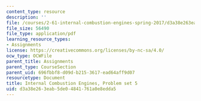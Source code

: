 ```yaml
---
content_type: resource
description: ''
file: /courses/2-61-internal-combustion-engines-spring-2017/d3a38e263eab5de04841761a0e8edda5_MIT2_61S17_ps5.pdf
file_size: 56490
file_type: application/pdf
learning_resource_types:
- Assignments
license: https://creativecommons.org/licenses/by-nc-sa/4.0/
ocw_type: OCWFile
parent_title: Assignments
parent_type: CourseSection
parent_uid: 696fbbf8-d09d-b215-3617-ead64aff9d07
resourcetype: Document
title: Internal Combustion Engines, Problem set 5
uid: d3a38e26-3eab-5de0-4841-761a0e8edda5
---
```

